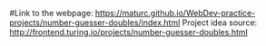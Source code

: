 #Link to the webpage: https://maturc.github.io/WebDev-practice-projects/number-guesser-doubles/index.html
Project idea source: http://frontend.turing.io/projects/number-guesser-doubles.html
